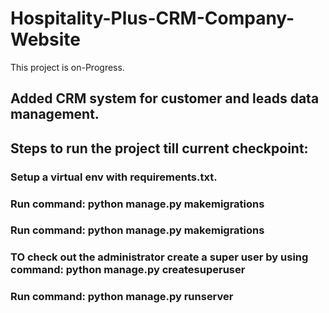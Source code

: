 # Hospitality-Plus-CRM-Company-Website

This project is on-Progress.

## Added CRM system for customer and leads data management.

## Steps to run the project till current checkpoint:

### Setup a virtual env with requirements.txt.
### Run command: python manage.py makemigrations
### Run command: python manage.py makemigrations
### TO check out the administrator create a super user by using command: python manage.py createsuperuser
### Run command: python manage.py runserver
